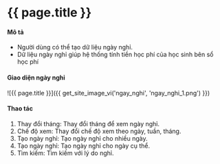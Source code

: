 # {{ page.title }}


#### Mô tả
- Người dùng có thể tạo dữ liệu ngày nghỉ.
- Dữ liệu ngày nghỉ giúp hệ thống tính tiền học phí của học sinh bên sổ học phí



#### Giao diện ngày nghỉ
![{{ page.title }}]({{ get_site_image_vi('ngay_nghi', 'ngay_nghi_1.png') }})
#### Thao tác
1. Thay đổi tháng: Thay đổi tháng để xem ngày nghỉ.
2. Chế độ xem: Thay đổi chế độ xem theo ngày, tuần, tháng.
3. Tạo ngày nghỉ: Tạo ngày nghỉ cho nhiều ngày.
4. Tạo ngày nghỉ: Tạo ngày nghỉ cho ngày cụ thể.
5. Tìm kiếm: Tìm kiếm với lý do nghỉ.













